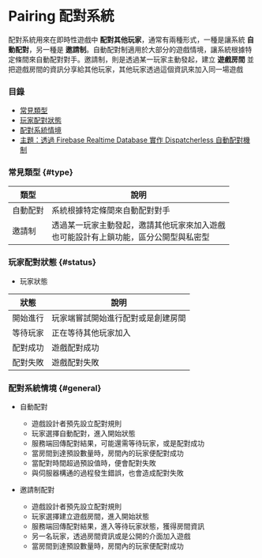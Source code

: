 # Pairing 配對系統

配對系統用來在即時性遊戲中 **配對其他玩家**，通常有兩種形式，一種是讓系統 **自動配對**，另一種是 **邀請制**。自動配對制適用於大部分的遊戲情境，讓系統根據特定條間來自動配對對手。邀請制，則是透過某一玩家主動發起，建立 **遊戲房間** 並把遊戲房間的資訊分享給其他玩家，其他玩家透過這個資訊來加入同一場遊戲

### 目錄

* [常見類型](#type)
* [玩家配對狀態](#status)
* [配對系統情境](#general)
* [主題：透過 Firebase Realtime Database 實作 Dispatcherless 自動配對機制](queue-and-pairing/pairing-realtime-dispatcherless.md)

### 常見類型 {#type}

| 類型 | 說明 |
| --- | --- |
| 自動配對 | 系統根據特定條間來自動配對對手|
| 邀請制 | 透過某一玩家主動發起，邀請其他玩家來加入遊戲 <br> 也可能設計有上鎖功能，區分公開型與私密型  |

### 玩家配對狀態 {#status}

* 玩家狀態

| 狀態 | 說明 |
| --- | --- |
| 開始進行 | 玩家端嘗試開始進行配對或是創建房間 |
| 等待玩家 | 正在等待其他玩家加入 |
| 配對成功 | 遊戲配對成功 |
| 配對失敗 | 遊戲配對失敗 |

### 配對系統情境 {#general}

* 自動配對
    * 遊戲設計者預先設立配對規則
    * 玩家選擇自動配對，進入開始狀態
    * 服務端回傳配對結果，可能還需等待玩家，或是配對成功
    * 當房間到達預設數量時，房間內的玩家便配對成功
    * 當配對時間超過預設值時，便會配對失敗
    * 與伺服器構通的過程發生錯誤，也會造成配對失敗
    
    
* 邀請制配對
    * 遊戲設計者預先設立配對規則
    * 玩家選擇建立遊戲房間，進入開始狀態
    * 服務端回傳配對結果，進入等待玩家狀態，獲得房間資訊
    * 另一名玩家，透過房間資訊或是公開的介面加入遊戲
    * 當房間到達預設數量時，房間內的玩家便配對成功